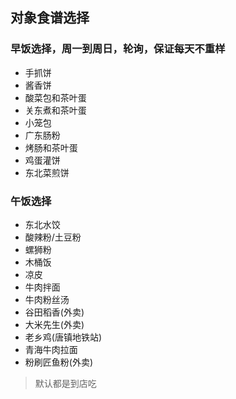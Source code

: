 ## 对象食谱选择

### 早饭选择，周一到周日，轮询，保证每天不重样

- 手抓饼
- 酱香饼
- 酸菜包和茶叶蛋
- 关东煮和茶叶蛋
- 小笼包
- 广东肠粉
- 烤肠和茶叶蛋
- 鸡蛋灌饼
- 东北菜煎饼

### 午饭选择

- 东北水饺
- 酸辣粉/土豆粉
- 螺狮粉
- 木桶饭
- 凉皮
- 牛肉拌面
- 牛肉粉丝汤
- 谷田稻香(外卖)
- 大米先生(外卖)
- 老乡鸡(唐镇地铁站)
- 青海牛肉拉面
- 粉刷匠鱼粉(外卖)

> 默认都是到店吃
